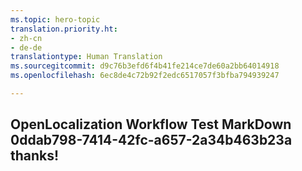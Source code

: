 ```yaml
---
ms.topic: hero-topic
translation.priority.ht:
- zh-cn
- de-de
translationtype: Human Translation
ms.sourcegitcommit: d9c76b3efd6f4b41fe214ce7de60a2bb64014918
ms.openlocfilehash: 6ec8de4c72b92f2edc6517057f3bfba794939247

---
```

## OpenLocalization Workflow Test MarkDown 0ddab798-7414-42fc-a657-2a34b463b23a thanks!



<!--HONumber=Sep16_HO2-->


